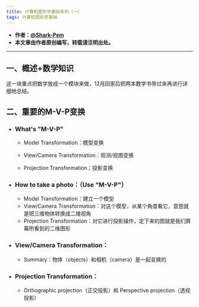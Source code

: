 ```yaml
---
title: 计算机图形学基础系列（一）
tags: 计算机图形学基础
---
```



* **作者：[@Shark-Pem](https://sharkpem.cn/)**
* **本文章由作者原创编写，转载请注明出处。**

---


## 一、概述+数学知识

这一块重点把数学放成一个模块来做，12月回家后把两本数学书带过来再进行详细地总结。

## 二、重要的M-V-P变换

- ### What's "M-V-P"

  - Model Transformation：模型变换

  - View/Camera Transformation：观测/视图变换

  - Projection Transformation；投影变换

- ### How to take a photo：（Use "M-V-P"）

  - Model Transformation：建立一个模型
  - View/Camera Transformation：对这个模型，从某个角度看它，意思就是把三维物体转换成二维视角
  - Projection Transformation：对它进行投影操作，定下来的图就是我们屏幕所看到的二维图形

- ### View/Camera Transformation：

  - Summary：物体（objects）和相机（camera）是一起变换的

- ### Projection Transformation：

  - Orthographic projection（正交投影）和 Perspective projection（透视投影）
